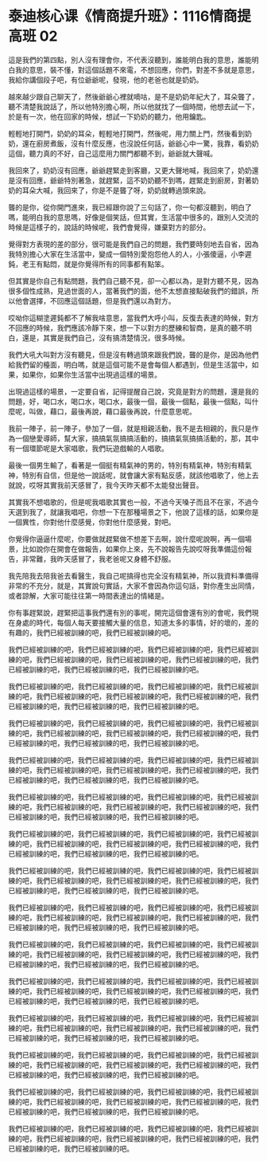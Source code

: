 # 泰迪核心课《情商提升班》：1116情商提高班 02

這是我們的第四點，別人沒有理會你，不代表沒聽到，誰能明白我的意思，誰能明白我的意思，裝不懂，對這個話題不來電，不想回應，你們，對差不多就是意思，我給你講個段子吧，有位爺爺呢，發現，他的老爸也就是奶奶。

越來越少跟自己聊天了，然後爺爺心裡就嘀咕，是不是奶奶年紀大了，耳朵聾了，聽不清楚我說話了，所以他特別擔心啊，所以他就找了一個時間，他想去試一下，於是有一次，他在回家的時候，想試一下奶奶的聽力，他用鑰匙。

輕輕地打開門，奶奶的耳朵，輕輕地打開門，然後呢，用力關上門，然後看到奶奶，還在廚房煮飯，沒有什麼反應，也沒說任何話，爺爺心中一驚，我靠，看奶奶這個，聽力真的不好，自己這麼用力關門都聽不到，爺爺就大聲喊。

我回來了，奶奶沒有回應，爺爺趕緊走到客廳，又更大聲地喊，我回來了，奶奶還是沒有回應，爺爺特別著急，就趕緊，這不奶奶聽不到嗎，趕緊走到廚房，對著奶奶的耳朵大喊，我回來了，你是不是聾了呀，奶奶就轉過頭來說。

聾的是你，從你開門進來，我已經跟你說了三句話了，你一句都沒聽到，明白了嗎，能明白我的意思嗎，好像是個笑話，但其實，生活當中很多的，跟別人交流的時候是這樣子的，說話的時候呢，我們會覺得，嫌棄對方的部分。

覺得對方表現的差的部分，很可能是我們自己的問題，我們要時刻地去自省，因為我特別擔心大家在生活當中，變成一個特別愛抱怨他人的人，小張傻逼，小李遲鈍，老王有點悶，就是你覺得所有的同事都有點笨。

但其實是你自己有點問題，我們自己聽不見，卻一心都以為，是對方聽不見，因為很多個性成熟，見過世面的人，當著我們的面，他不太想直接點破我們的錯誤，所以他會選擇，不回應這個話題，但是我們還以為對方。

哎呦你這糊塗遲鈍都不了解我啥意思，當我們大呼小叫，反復去表達的時候，對方不回應的時候，我們應該冷靜下來，想一下以對方的歷練和智商，是真的聽不明白，還是，其實是我們自己，沒有搞清楚情況，很多時候。

我們大吼大叫對方沒有聽見，但是沒有轉過頭來跟我們說，聾的是你，是因為他們給我們留的檯面，明白嗎，就是這個可能不是會每個人都遇到，但是生活當中，如果，如果你，如果你生活當中出現過這樣的場景。

出現過這樣的場景，一定要自省，記得提醒自己說，究竟是對方的問題，還是我的問題，好，喝口水，喝口水，喝口水，最後一個，最後一個點，最後一個點，叫什麼呢，叫做，藉口，最後再說，藉口最後再說，什麼意思呢。

我前一陣子，前一陣子，參加了一個，就是相親活動，我不是去相親的，我只是作為一個戀愛導師，幫大家，搞搞氣氛搞搞活動的，搞搞氣氛搞搞活動的，那，其中有一個環節呢是大家唱歌，我們玩遊戲輸的人唱歌。

最後一個男生輸了，看著是一個挺有精氣神的男的，特別有精氣神，特別有精氣神，特別有自信，但是他一說話呢，就會讓大家有點反感，就該他唱歌了，他上去就說，哎呀其實我前天感冒了，我今天昨天都不太能發出聲音。

其實我不想唱歌的，但是呢我唱歌其實也一般，不過今天嗓子而且不在家，不過今天選到我了，就讓我唱吧，你想一下在那種場景之下，他說了這樣的話，如果你是一個異性，你對他什麼感覺，你對他什麼感覺，對吧。

你覺得你逼逼什麼呢，你要做就趕緊做不想差下去啊，說什麼呢說啊，再一個場景，比如說你在開會在做報告，如果你上來，先不說報告先說哎呀我準備這份報告，非常難，我昨天感冒了，我老爸呢又身體不舒服。

我先陪我去陪我爸去看醫生，我自己呢搞得也完全沒有精氣神，所以我資料準備得非常的不充分，就是，其實說句實話，大家不會因為你這句話，對你產生出同情，或者諒解，大家可能往往第一時間表達出的情緒是。

你有事趕緊說，趕緊把這事我們還有別的事呢，開完這個會還有別的會呢，我們現在身處的時代，每個人每天要接觸大量的信息，知道太多的事情，好的壞的，差的有趣的，我們已經被訓練的吧，我們已經被訓練的吧。

我們已經被訓練的吧，我們已經被訓練的吧，我們已經被訓練的吧，我們已經被訓練的吧，我們已經被訓練的吧，我們已經被訓練的吧，我們已經被訓練的吧，我們已經被訓練的吧，我們已經被訓練的吧，我們已經被訓練的吧。

我們已經被訓練的吧，我們已經被訓練的吧，我們已經被訓練的吧，我們已經被訓練的吧，我們已經被訓練的吧，我們已經被訓練的吧，我們已經被訓練的吧，我們已經被訓練的吧，我們已經被訓練的吧，我們已經被訓練的吧。

我們已經被訓練的吧，我們已經被訓練的吧，我們已經被訓練的吧，我們已經被訓練的吧，我們已經被訓練的吧，我們已經被訓練的吧，我們已經被訓練的吧，我們已經被訓練的吧，我們已經被訓練的吧，我們已經被訓練的吧。

我們已經被訓練的吧，我們已經被訓練的吧，我們已經被訓練的吧，我們已經被訓練的吧，我們已經被訓練的吧，我們已經被訓練的吧，我們已經被訓練的吧，我們已經被訓練的吧，我們已經被訓練的吧，我們已經被訓練的吧。

我們已經被訓練的吧，我們已經被訓練的吧，我們已經被訓練的吧，我們已經被訓練的吧，我們已經被訓練的吧，我們已經被訓練的吧，我們已經被訓練的吧，我們已經被訓練的吧，我們已經被訓練的吧，我們已經被訓練的吧。

我們已經被訓練的吧，我們已經被訓練的吧，我們已經被訓練的吧，我們已經被訓練的吧，我們已經被訓練的吧，我們已經被訓練的吧，我們已經被訓練的吧，我們已經被訓練的吧，我們已經被訓練的吧，我們已經被訓練的吧。

我們已經被訓練的吧，我們已經被訓練的吧，我們已經被訓練的吧，我們已經被訓練的吧，我們已經被訓練的吧，我們已經被訓練的吧，我們已經被訓練的吧，我們已經被訓練的吧，我們已經被訓練的吧，我們已經被訓練的吧。

我們已經被訓練的吧，我們已經被訓練的吧，我們已經被訓練的吧，我們已經被訓練的吧，我們已經被訓練的吧，我們已經被訓練的吧，我們已經被訓練的吧，我們已經被訓練的吧，我們已經被訓練的吧，我們已經被訓練的吧。

我們已經被訓練的吧，我們已經被訓練的吧，我們已經被訓練的吧，我們已經被訓練的吧，我們已經被訓練的吧，我們已經被訓練的吧，我們已經被訓練的吧，我們已經被訓練的吧，我們已經被訓練的吧，我們已經被訓練的吧。

我們已經被訓練的吧，我們已經被訓練的吧，我們已經被訓練的吧，我們已經被訓練的吧，我們已經被訓練的吧，我們已經被訓練的吧，我們已經被訓練的吧，我們已經被訓練的吧，我們已經被訓練的吧，我們已經被訓練的吧。

我們已經被訓練的吧，我們已經被訓練的吧，我們已經被訓練的吧，我們已經被訓練的吧，我們已經被訓練的吧，我們已經被訓練的吧，我們已經被訓練的吧，我們已經被訓練的吧，我們已經被訓練的吧，我們已經被訓練的吧。

我們已經被訓練的吧，我們已經被訓練的吧，我們已經被訓練的吧，我們已經被訓練的吧，我們已經被訓練的吧，我們已經被訓練的吧，我們已經被訓練的吧，我們已經被訓練的吧，我們已經被訓練的吧，我們已經被訓練的吧。

我們已經被訓練的吧，我們已經被訓練的吧，我們已經被訓練的吧，我們已經被訓練的吧，我們已經被訓練的吧，我們已經被訓練的吧，我們已經被訓練的吧，我們已經被訓練的吧，我們已經被訓練的吧，我們已經被訓練的吧。

我們已經被訓練的吧，我們已經被訓練的吧，我們已經被訓練的吧，我們已經被訓練的吧，我們已經被訓練的吧，我們已經被訓練的吧，我們已經被訓練的吧，我們已經被訓練的吧，我們已經被訓練的吧。

